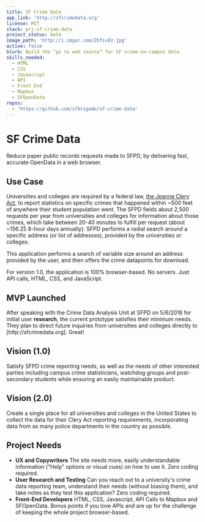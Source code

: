 ```yaml
---
title: SF Crime Data
app_link: 'http://sfcrimedata.org'
license: MIT
slack: prj-sf-crime-data
project_status: beta
image_path: 'http://i.imgur.com/ZhfivEV.jpg'
active: false
blurb: Build the “go to web source” for SF crime-on-campus data.
skills_needed:
  - HTML
  - CSS
  - Javascript
  - API
  - Front End
  - Mapbox
  - SFOpenData
repos:
  - 'https://github.com/sfbrigade/sf-crime-data'
---
```

<h1 id="sf-crime-data">SF Crime Data</h1>
<p>Reduce paper public records requests made to SFPD, by delivering fast, accurate OpenData in a web browser.</p>
<h2 id="use-case">Use Case</h2>
<p>Universities and colleges are required by a federal law, <a href="http://clerycenter.org/summary-jeanne-clery-act">the Jeanne Clery Act</a>, to report statistics on specific crimes that happened within ~500 feet of anywhere their student population went. The SFPD fields about 2,500 requests per year from universities and colleges for information about those crimes, which take between 20-40 minutes to fulfill per request (about ~156.25 8-hour days annually). SFPD performs a radial search around a specific address (or list of addresses), provided by the universities or colleges.</p>
<p>This application performs a search of variable size around an address provided by the user, and then offers the crime datapoints for download.</p>
<p>For version 1.0, the application is 100% browser-based. No servers. Just API calls, HTML, CSS, and JavaScript.</p>
<h2 id="mvp-launched">MVP Launched</h2>
<p>After speaking with the Crime Data Analysis Unit at SFPD on 5/6/2016 for initial user <strong>research</strong>, the current prototype satisfies their minimum needs. They plan to direct future inquiries from universities and colleges directly to [http://sfcrimedata.org]. Great!</p>
<h2 id="vision-10">Vision (1.0)</h2>
<p>Satisfy SFPD crime reporting needs, as well as the needs of other interested parties including campus crime statisticians, watchdog groups and post-secondary students while ensuring an easily maintainable product.</p>
<h2 id="vision-20">Vision (2.0)</h2>
<p>Create a single place for all universities and colleges in the United States to collect the data for their Clery Act reporting requirements, incorporating data from as many police departments in the country as possible.</p>
<h2 id="project-needs">Project Needs</h2>
<ul>
<li><strong>UX and Copywriters</strong> The site needs more, easily understandable information (&quot;Help&quot; options or visual cues) on how to use it. Zero coding required.</li>
<li><strong>User Research and Testing</strong> Can you reach out to a university's crime data reporting team, understand their needs (without biasing them), and take notes as they test this application? Zero coding required.</li>
<li><strong>Front-End Developers</strong> HTML, CSS, Javascript, API Calls to Mapbox and
SFOpenData. Bonus points if you love APIs and are up for the challenge of keeping the whole project browser-based.</li>
</ul>
